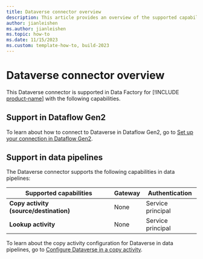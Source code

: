 ```yaml
---
title: Dataverse connector overview
description: This article provides an overview of the supported capabilities of the Dataverse connector.
author: jianleishen
ms.author: jianleishen
ms.topic: how-to
ms.date: 11/15/2023
ms.custom: template-how-to, build-2023
---
```


# Dataverse connector overview

This Dataverse connector is supported in Data Factory for [!INCLUDE [product-name](../includes/product-name.md)] with the following capabilities.

## Support in Dataflow Gen2

To learn about how to connect to Dataverse in Dataflow Gen2, go to [Set up your connection in Dataflow Gen2](connector-dataverse.md#set-up-your-connection-in-dataflow-gen2).

## Support in data pipelines

The Dataverse connector supports the following capabilities in data pipelines:

| Supported capabilities | Gateway | Authentication |
| --- | --- | ---|
| **Copy activity (source/destination)** | None | Service principal |
| **Lookup activity** | None | Service principal|

To learn about the copy activity configuration for Dataverse in data pipelines, go to [Configure Dataverse in a copy activity](connector-dataverse-copy-activity.md).
